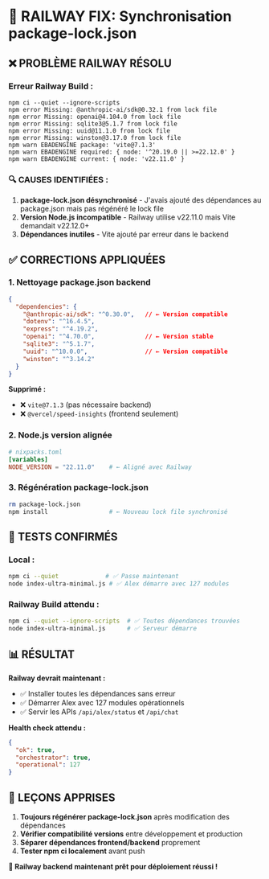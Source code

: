 # 🚂 RAILWAY FIX: Synchronisation package-lock.json

## ❌ **PROBLÈME RAILWAY RÉSOLU**

### **Erreur Railway Build :**
```
npm ci --quiet --ignore-scripts
npm error Missing: @anthropic-ai/sdk@0.32.1 from lock file
npm error Missing: openai@4.104.0 from lock file
npm error Missing: sqlite3@5.1.7 from lock file
npm error Missing: uuid@11.1.0 from lock file
npm error Missing: winston@3.17.0 from lock file
npm warn EBADENGINE package: 'vite@7.1.3'
npm warn EBADENGINE required: { node: '^20.19.0 || >=22.12.0' }
npm warn EBADENGINE current: { node: 'v22.11.0' }
```

### **🔍 CAUSES IDENTIFIÉES :**
1. **package-lock.json désynchronisé** - J'avais ajouté des dépendances au package.json mais pas régénéré le lock file
2. **Version Node.js incompatible** - Railway utilise v22.11.0 mais Vite demandait v22.12.0+
3. **Dépendances inutiles** - Vite ajouté par erreur dans le backend

## ✅ **CORRECTIONS APPLIQUÉES**

### **1. Nettoyage package.json backend**
```json
{
  "dependencies": {
    "@anthropic-ai/sdk": "^0.30.0",   // ← Version compatible
    "dotenv": "^16.4.5",
    "express": "^4.19.2", 
    "openai": "^4.70.0",              // ← Version stable
    "sqlite3": "^5.1.7",
    "uuid": "^10.0.0",                // ← Version compatible
    "winston": "^3.14.2"
  }
}
```

**Supprimé :**
- ❌ `vite@7.1.3` (pas nécessaire backend)
- ❌ `@vercel/speed-insights` (frontend seulement)

### **2. Node.js version alignée**
```toml
# nixpacks.toml
[variables]
NODE_VERSION = "22.11.0"    # ← Aligné avec Railway
```

### **3. Régénération package-lock.json**
```bash
rm package-lock.json
npm install                 # ← Nouveau lock file synchronisé
```

## 🧪 **TESTS CONFIRMÉS**

### **Local :**
```bash
npm ci --quiet             # ✅ Passe maintenant
node index-ultra-minimal.js # ✅ Alex démarre avec 127 modules
```

### **Railway Build attendu :**
```bash
npm ci --quiet --ignore-scripts  # ✅ Toutes dépendances trouvées
node index-ultra-minimal.js      # ✅ Serveur démarre
```

## 📊 **RÉSULTAT**

**Railway devrait maintenant :**
- ✅ Installer toutes les dépendances sans erreur
- ✅ Démarrer Alex avec 127 modules opérationnels  
- ✅ Servir les APIs `/api/alex/status` et `/api/chat`

**Health check attendu :**
```json
{
  "ok": true,
  "orchestrator": true, 
  "operational": 127
}
```

## 🎯 **LEÇONS APPRISES**

1. **Toujours régénérer package-lock.json** après modification des dépendances
2. **Vérifier compatibilité versions** entre développement et production
3. **Séparer dépendances frontend/backend** proprement
4. **Tester npm ci localement** avant push

**🚂 Railway backend maintenant prêt pour déploiement réussi !**